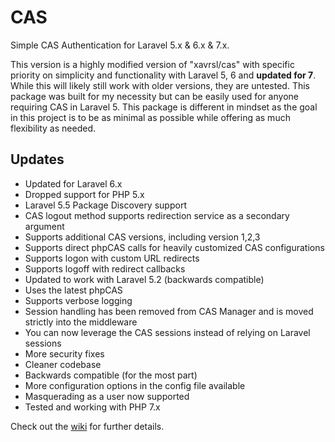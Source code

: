 # CAS
Simple CAS Authentication for Laravel 5.x & 6.x & 7.x.

This version is a highly modified version of "xavrsl/cas" with specific priority on simplicity and functionality with 
Laravel 5, 6 and **updated for 7**.  While this will likely still work with older versions, they are untested. This package was built for my 
necessity but can be easily used for anyone requiring CAS in Laravel 5.  This package is different in mindset as the 
goal in this project is to be as minimal as possible while offering as much flexibility as needed.

## Updates
* Updated for Laravel 6.x
* Dropped support for PHP 5.x
* Laravel 5.5 Package Discovery support
* CAS logout method supports redirection service as a secondary argument
* Supports additional CAS versions, including version 1,2,3
* Supports direct phpCAS calls for heavily customized CAS configurations
* Supports logon with custom URL redirects
* Supports logoff with redirect callbacks
* Updated to work with Laravel 5.2 (backwards compatible)
* Uses the latest phpCAS
* Supports verbose logging
* Session handling has been removed from CAS Manager and is moved strictly into the middleware
* You can now leverage the CAS sessions instead of relying on Laravel sessions
* More security fixes
* Cleaner codebase
* Backwards compatible (for the most part)
* More configuration options in the config file available
* Masquerading as a user now supported
* Tested and working with PHP 7.x


Check out the [wiki](https://github.com/subfission/cas/wiki) for further details.
